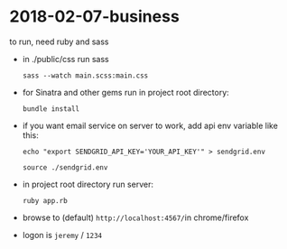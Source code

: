 # 2018-02-07-business

to run, need ruby and sass
  
* in ./public/css run sass

  `sass --watch main.scss:main.css`
  
* for Sinatra and other gems run in project root directory:

  `bundle install`

* if you want email service on server to work, add api env variable like this:

  `echo "export SENDGRID_API_KEY='YOUR_API_KEY'" > sendgrid.env`
  
  `source ./sendgrid.env`

* in project root directory run server:
  
  `ruby app.rb`
  
* browse to (default) `http://localhost:4567/`in chrome/firefox
 
* logon is `jeremy` / `1234`
